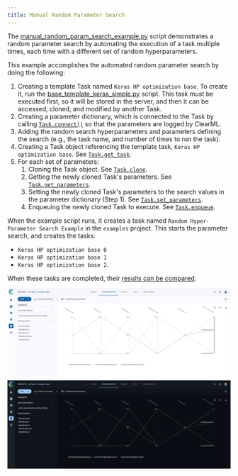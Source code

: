 ```yaml
---
title: Manual Random Parameter Search
---
```


The [manual_random_param_search_example.py](https://github.com/clearml/clearml/blob/master/examples/automation/manual_random_param_search_example.py) 
script demonstrates a random parameter search by automating the execution of a task multiple times, each time with 
a different set of random hyperparameters. 

This example accomplishes the automated random parameter search by doing the following:

1. Creating a template Task named `Keras HP optimization base`. To create it, run the [base_template_keras_simple.py](https://github.com/clearml/clearml/blob/master/examples/optimization/hyper-parameter-optimization/base_template_keras_simple.py)
script. This task must be executed first, so it will be stored in the server, and then it can be accessed, cloned, 
   and modified by another Task. 
1. Creating a parameter dictionary, which is connected to the Task by calling [`Task.connect()`](../../references/sdk/task.md#connect) 
   so that the parameters are logged by ClearML.
1. Adding the random search hyperparameters and parameters defining the search (e.g., the task name, and number of 
   times to run the task).
1. Creating a Task object referencing the template task, `Keras HP optimization base`. See [`Task.get_task`](../../references/sdk/task.md#taskget_task).
1. For each set of parameters:
    1. Cloning the Task object. See [`Task.clone`](../../references/sdk/task.md#taskclone).
    1. Getting the newly cloned Task's parameters. See [`Task.get_parameters`](../../references/sdk/task.md#get_parameters).
    1. Setting the newly cloned Task's parameters to the search values in the parameter dictionary (Step 1). See [`Task.set_parameters`](../../references/sdk/task.md#set_parameters).
    1. Enqueuing the newly cloned Task to execute. See [`Task.enqueue`](../../references/sdk/task.md#taskenqueue).

When the example script runs, it creates a task named `Random Hyper-Parameter Search Example` in
the `examples` project. This starts the parameter search, and creates the tasks:

* `Keras HP optimization base 0`
* `Keras HP optimization base 1`
* `Keras HP optimization base 2`.

When these tasks are completed, their [results can be compared](../../webapp/webapp_exp_comparing.md).

![Comparison parallel coordinates](../../img/examples_hpo_parallel_coordinates.png#light-mode-only)
![Comparison parallel coordinates](../../img/examples_hpo_parallel_coordinates_dark.png#dark-mode-only)